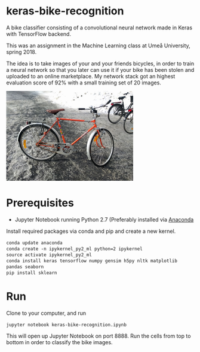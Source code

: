 # keras-bike-recognition
A bike classifier consisting of a convolutional neural network made in Keras with TensorFlow backend.

This was an assignment in the Machine Learning class at Umeå University, spring 2018. 

The idea is to take images of your and your friends bicycles, in order to train a neural network so that you later can use it if your bike has been stolen and uploaded to an online marketplace. My network stack got an highest evaluation score of 92% with a small training set of 20 images. 

<img src="data/student_collected_data/train/bike1/IMG_20180319_121750.jpg" alt="bicycle" width="340" height="240">

# Prerequisites
* Jupyter Notebook running Python 2.7 (Preferably installed via [Anaconda](https://www.anaconda.com/download/)

Install required packages via conda and pip and create a new kernel.
```
conda update anaconda
conda create -n ipykernel_py2_ml python=2 ipykernel
source activate ipykernel_py2_ml
conda install keras tensorflow numpy gensim h5py nltk matplotlib pandas seaborn
pip install sklearn
```

# Run
Clone to your computer, and run 
``` 
jupyter notebook keras-bike-recognition.ipynb
``` 
This will open up Jupyter Notebook on port 8888. Run the cells from top to bottom in order to classify the bike images.
